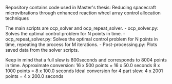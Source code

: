 Repository contains code used in Master's thesis: Reducing spacecraft microvibrations through enhanced reaction wheel array control allocation techniques

The main scripts are ocp_solver and ocp_repeat_solver.
    - ocp_solver.py: Solves the optimal control problem for N points in time.
    - ocp_repeat_solver.py: Solves the optimal control problem for N points in time,
        repeating the process for M iterations.
    - Post-processing.py: Plots saved data from the solver scripts.

Keep in mind that a full slew is 800seconds and corresponds to 8004 points in time.
Approximate conversion:
    16 x 500 points = 16 x 50.0 seconds
    8 x 1000 points = 8 x 100.0 seconds
Ideal conversion for 4 part slew:
    4 x 2001 points = 4 x 200.0 seconds